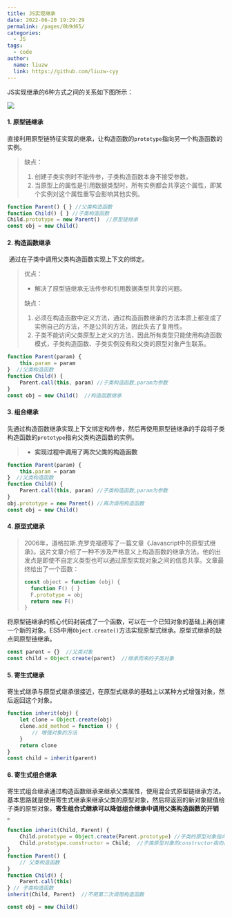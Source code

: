 ```yaml
---
title: JS实现继承
date: 2022-06-20 19:29:29
permalink: /pages/0b9d65/
categories:
  - JS
tags:
  - code
author:
  name: liuzw
  link: https://github.com/liuzw-cyy
---
```


JS实现继承的6种方式之间的关系如下图所示：

![](https://cdn.jsdelivr.net/gh/liuzw-cyy/images/img/js继承.png)
#### 1. 原型链继承

​		直接利用原型链特征实现的继承，让构造函数的`prototype`指向另一个构造函数的实例。

> 缺点：
>
> 1. 创建子类实例时不能传参，子类构造函数本身不接受参数。
> 2. 当原型上的属性是引用数据类型时，所有实例都会共享这个属性，即某个实例对这个属性重写会影响其他实例。

```js
function Parent() { } //父类构造函数
function Child() { } //子类构造函数
Child.prototype = new Parent()  //原型链继承
const obj = new Child()
```

#### 2. 构造函数继承

​		通过在子类中调用父类构造函数实现上下文的绑定。

> 优点：
>
> * 解决了原型链继承无法传参和引用数据类型共享的问题。
>
> 缺点：
>
> 1. 必须在构造函数中定义方法，通过构造函数继承的方法本质上都变成了实例自己的方法，不是公共的方法，因此失去了复用性。
> 2. 子类不能访问父类原型上定义的方法，因此所有类型只能使用构造函数模式，子类构造函数、子类实例没有和父类的原型对象产生联系。

```js
function Parent(param) {
    this.param = param
}  //父类构造函数
function Child() {
    Parent.call(this, param) //子类构造函数,param为参数
}
const obj = new Child()  //构造函数继承
```

#### 3. 组合继承

​		先通过构造函数继承实现上下文绑定和传参，然后再使用原型链继承的手段将子类构造函数的`prototype`指向父类构造函数的实例。

> * **实现过程中调用了两次父类的构造函数**

```js
function Parent(param) {
    this.param = param
}  //父类构造函数
function Child() {
    Parent.call(this, param) //子类构造函数,param为参数
}
obj.prototype = new Parent() //再次调用构造函数
const obj = new Child()
```

#### 4. 原型式继承

> 2006年，道格拉斯.克罗克福德写了一篇文章《Javascript中的原型式继承》。这片文章介绍了一种不涉及严格意义上构造函数的继承方法。他的出发点是即使不自定义类型也可以通过原型实现对象之间的信息共享。文章最终给出了一个函数：
>
> ```js
> const object = function (obj) {
>   function F() { }
>   F.prototype = obj
>   return new F()
> }
> ```

​		将原型链继承的核心代码封装成了一个函数，可以在一个已知对象的基础上再创建一个新的对象。ES5中用`Object.create()`方法实现原型式继承。原型式继承的缺点同原型链继承。

```js
const parent = {}  //父类对象
const child = Object.create(parent)  //继承而来的子类对象
```

#### 5. 寄生式继承

​		寄生式继承与原型式继承很接近，在原型式继承的基础上以某种方式增强对象，然后返回这个对象。

```js
function inherit(obj) {
    let clone = Object.create(obj)
    clone.add_method = function () {
        // 增强对象的方法
    }
    return clone
}
const child = inherit(parent)
```

#### 6. 寄生式组合继承

​		寄生式组合继承通过构造函数继承来继承父类属性，使用混合式原型链继承方法。基本思路就是使用寄生式继承来继承父类的原型对象，然后将返回的新对象赋值给子类的原型对象。**寄生组合式继承可以降低组合继承中调用父类构造函数的开销** 。

```js
function inherit(Child, Parent) {
    Child.prototype = Object.create(Parent.prototype) //子类的原型对象指向父类的原型对象
    Child.prototype.constructor = Child;  //子类原型对象的constructor指向自身的构造函数
}
function Parent() {
    // 父类构造函数
}
function Child() {
    Parent.call(this)
} // 子类构造函数
inherit(Child, Parent)  //不用第二次调用构造函数

const obj = new Child()
```







